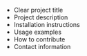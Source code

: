 - Clear project title
- Project description
- Installation instructions
- Usage examples
- How to contribute
- Contact information
